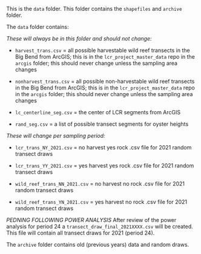 This is the `data` folder. This folder contains the `shapefiles` and `archive` folder.   
  
The `data` folder contains:  
  
*These will always be in this folder and should not change:*
  
- `harvest_trans.csv` = all possible harvestable wild reef transects in the Big Bend from ArcGIS; this is in the `lcr_project_master_data` repo in the `arcgis` folder; this should never change unless the sampling area changes
  
- `nonharvest_trans.csv` = all possible non-harvestable wild reef transects in the Big Bend from ArcGIS; this is in the `lcr_project_master_data` repo in the `arcgis` folder; this should never change unless the sampling area changes
  
- `lc_centerline_seg.csv` = the center of LCR segments from ArcGIS
  
- `rand_seg.csv` = a list of possible transect segments for oyster heights
  
*These will change per sampling period:*
  
- `lcr_trans_NY_2021.csv` = no harvest yes rock .csv file for 2021 random transect draws
    
- `lcr_trans_YY_2021.csv` = yes harvest yes rock .csv file for 2021 random transect draws
  
- `wild_reef_trans_NN_2021.csv` = no harvest no rock .csv file for 2021 random transect draws
  
- `wild_reef_trans_YN_2021.csv` = yes harvest no rock .csv file for 2021 random transect draws

*PEDNING FOLLOWING POWER ANALYSIS*
After review of the power analysis for period 24 a `transect_draw_final_2021XXXX.csv` will be created. This file will contain all transect draws for 2021 (period 24).
  
The `archive` folder contains old (previous years) data and random draws.
